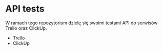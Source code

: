 <h1>API tests</h1>
<div> W ramach tego repozytorium dzielę się swoimi testami API do serwisów Trello oraz ClickUp.</div>
<ul>
  <li>Trello</li>
  <li>ClickUp</li>
</ul>
